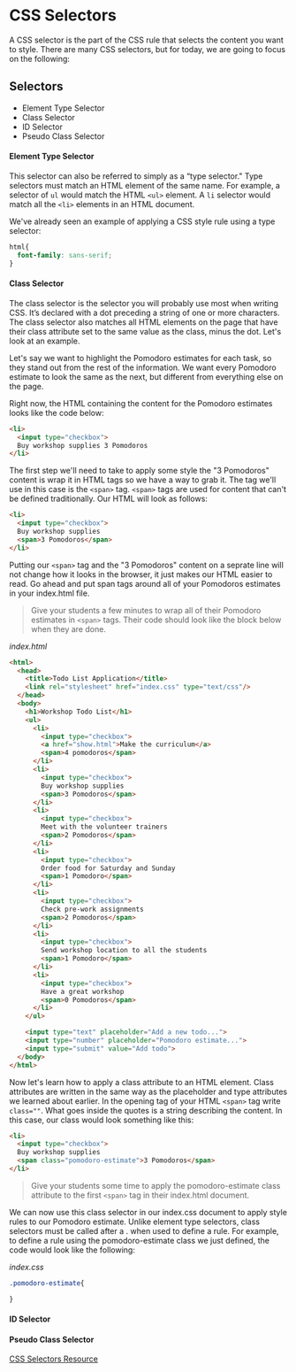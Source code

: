 # CSS Selectors
A CSS selector is the part of the CSS rule that selects the content you want to style. There are many CSS selectors, but for today, we are going to focus on the following:

## Selectors
  * Element Type Selector
  * Class Selector
  * ID Selector
  * Pseudo Class Selector

#### Element Type Selector
This selector can also be referred to simply as a “type selector." Type selectors must match an HTML element of the same name. For example, a selector of `ul` would match the HTML `<ul>` element. A `li` selector would match all the `<li>` elements in an HTML document.

We've already seen an example of applying a CSS style rule using a type selector:
```CSS
html{
  font-family: sans-serif;
}
```

#### Class Selector
The class selector is the selector you will probably use most when writing CSS. It’s declared with a dot preceding a string of one or more characters. The class selector also matches all HTML elements on the page that have their class attribute set to the same value as the class, minus the dot. Let's look at an example.

Let's say we want to highlight the Pomodoro estimates for each task, so they stand out from the rest of the information. We want every Pomodoro estimate to look the same as the next, but different from everything else on the page.

Right now, the HTML containing the content for the Pomodoro estimates looks like the code below:
```HTML
<li>
  <input type="checkbox">
  Buy workshop supplies 3 Pomodoros
</li>
```

The first step we'll need to take to apply some style the "3 Pomodoros" content is wrap it in HTML tags so we have a way to grab it. The tag we'll use in this case is the `<span>` tag. `<span>` tags are used for content that can't be defined traditionally. Our HTML will look as follows:
```HTML
<li>
  <input type="checkbox">
  Buy workshop supplies
  <span>3 Pomodoros</span>
</li>
```

Putting our `<span>` tag and the "3 Pomodoros" content on a seprate line will not change how it looks in the browser, it just makes our HTML easier to read. Go ahead and put span tags around all of your Pomodoros estimates in your index.html file.

>Give your students a few minutes to wrap all of their Pomodoro estimates in `<span>` tags. Their code should look like the block below when they are done.

*index.html*
```HTML
<html>
  <head>
    <title>Todo List Application</title>
    <link rel="stylesheet" href="index.css" type="text/css"/>
  </head>
  <body>
    <h1>Workshop Todo List</h1>
    <ul>
      <li>
        <input type="checkbox">
        <a href="show.html">Make the curriculum</a>
        <span>4 pomodoros</span>
      </li>
      <li>
        <input type="checkbox">
        Buy workshop supplies
        <span>3 Pomodoros</span>
      </li>
      <li>
        <input type="checkbox">
        Meet with the volunteer trainers
        <span>2 Pomodoros</span>
      </li>
      <li>
        <input type="checkbox">
        Order food for Saturday and Sunday
        <span>1 Pomodoro</span>
      </li>
      <li>
        <input type="checkbox">
        Check pre-work assignments
        <span>2 Pomodoros</span>
      </li>
      <li>
        <input type="checkbox">
        Send workshop location to all the students
        <span>1 Pomodoro</span>
      </li>
      <li>
        <input type="checkbox">
        Have a great workshop
        <span>0 Pomodoros</span>
      </li>
    </ul>

    <input type="text" placeholder="Add a new todo...">
    <input type="number" placeholder="Pomodoro estimate...">
    <input type="submit" value="Add todo">
  </body>
</html>
```
Now let's learn how to apply a class attribute to an HTML element. Class attributes are written in the same way as the placeholder and type attributes we learned about earlier. In the opening tag of your HTML `<span>` tag write `class=""`. What goes inside the quotes is a string describing the content. In this case, our class would look something like this:
```HTML
<li>
  <input type="checkbox">
  Buy workshop supplies
  <span class="pomodoro-estimate">3 Pomodoros</span>
</li>
```

>Give your students some time to apply the pomodoro-estimate class attribute to the first `<span>` tag in their index.html document.

We can now use this class selector in our index.css document to apply style rules to our Pomodoro estimate. Unlike element type selectors, class selectors must be called after a . when used to define a rule. For example, to define a rule using the pomodoro-estimate class we just defined, the code would look like the following:

*index.css*
```CSS
.pomodoro-estimate{

}
```

#### ID Selector

#### Pseudo Class Selector

[CSS Selectors Resource](https://www.sitepoint.com/web-foundations/css-selectors/ "CSS Selectors Resource")
